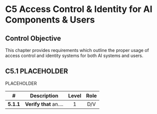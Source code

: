 # C5 Access Control & Identity for AI Components & Users

## Control Objective

This chapter provides requirements which outline the proper usage of access control and identity systems for both AI systems and users.

## C5.1 PLACEHOLDER

PLACEHOLDER

| # | Description | Level | Role |
|:--------:|---------------------------------------------------------------------------------------------------------------------|:---:|:---:|
| **5.1.1** | **Verify that** an.... | 1   | D/V |
